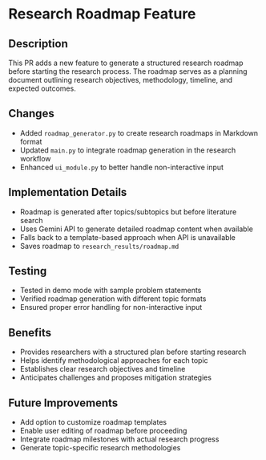 # Research Roadmap Feature

## Description
This PR adds a new feature to generate a structured research roadmap before starting the research process. The roadmap serves as a planning document outlining research objectives, methodology, timeline, and expected outcomes.

## Changes
- Added `roadmap_generator.py` to create research roadmaps in Markdown format
- Updated `main.py` to integrate roadmap generation in the research workflow
- Enhanced `ui_module.py` to better handle non-interactive input

## Implementation Details
- Roadmap is generated after topics/subtopics but before literature search
- Uses Gemini API to generate detailed roadmap content when available
- Falls back to a template-based approach when API is unavailable
- Saves roadmap to `research_results/roadmap.md`

## Testing
- Tested in demo mode with sample problem statements
- Verified roadmap generation with different topic formats
- Ensured proper error handling for non-interactive input

## Benefits
- Provides researchers with a structured plan before starting research
- Helps identify methodological approaches for each topic
- Establishes clear research objectives and timeline
- Anticipates challenges and proposes mitigation strategies

## Future Improvements
- Add option to customize roadmap templates
- Enable user editing of roadmap before proceeding
- Integrate roadmap milestones with actual research progress
- Generate topic-specific research methodologies

